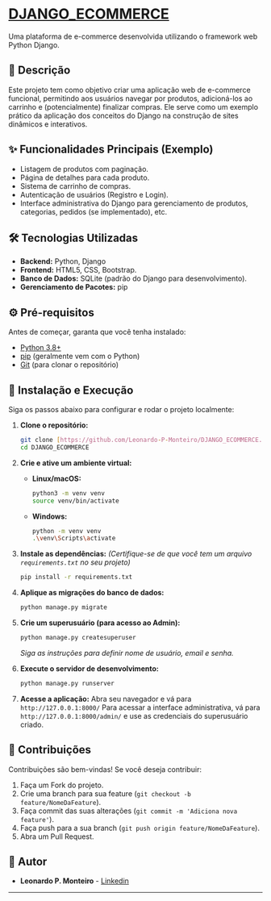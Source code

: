 # [DJANGO_ECOMMERCE](https://ecommercedjango.pythonanywhere.com/)

Uma plataforma de e-commerce desenvolvida utilizando o framework web Python Django.

## 📖 Descrição

Este projeto tem como objetivo criar uma aplicação web de e-commerce funcional, permitindo aos usuários navegar por produtos, adicioná-los ao carrinho e (potencialmente) finalizar compras. Ele serve como um exemplo prático da aplicação dos conceitos do Django na construção de sites dinâmicos e interativos.

## ✨ Funcionalidades Principais (Exemplo)

* Listagem de produtos com paginação.
* Página de detalhes para cada produto.
* Sistema de carrinho de compras.
* Autenticação de usuários (Registro e Login).
* Interface administrativa do Django para gerenciamento de produtos, categorias, pedidos (se implementado), etc.

## 🛠️ Tecnologias Utilizadas

* **Backend:** Python, Django
* **Frontend:** HTML5, CSS, Bootstrap.
* **Banco de Dados:** SQLite (padrão do Django para desenvolvimento).
* **Gerenciamento de Pacotes:** pip

## ⚙️ Pré-requisitos

Antes de começar, garanta que você tenha instalado:

* [Python 3.8+](https://www.python.org/downloads/)
* [pip](https://pip.pypa.io/en/stable/installation/) (geralmente vem com o Python)
* [Git](https://git-scm.com/downloads/) (para clonar o repositório)

## 🚀 Instalação e Execução

Siga os passos abaixo para configurar e rodar o projeto localmente:

1.  **Clone o repositório:**
    ```bash
    git clone [https://github.com/Leonardo-P-Monteiro/DJANGO_ECOMMERCE.git](https://www.google.com/search?q=https://github.com/Leonardo-P-Monteiro/DJANGO_ECOMMERCE.git)
    cd DJANGO_ECOMMERCE
    ```

2.  **Crie e ative um ambiente virtual:**
    * **Linux/macOS:**
        ```bash
        python3 -m venv venv
        source venv/bin/activate
        ```
    * **Windows:**
        ```bash
        python -m venv venv
        .\venv\Scripts\activate
        ```

3.  **Instale as dependências:**
    *(Certifique-se de que você tem um arquivo `requirements.txt` no seu projeto)*
    ```bash
    pip install -r requirements.txt
    ```

4.  **Aplique as migrações do banco de dados:**
    ```bash
    python manage.py migrate
    ```

5.  **Crie um superusuário (para acesso ao Admin):**
    ```bash
    python manage.py createsuperuser
    ```
    *Siga as instruções para definir nome de usuário, email e senha.*

6.  **Execute o servidor de desenvolvimento:**
    ```bash
    python manage.py runserver
    ```

7.  **Acesse a aplicação:**
    Abra seu navegador e vá para `http://127.0.0.1:8000/`
    Para acessar a interface administrativa, vá para `http://127.0.0.1:8000/admin/` e use as credenciais do superusuário criado.


## 🤝 Contribuições

Contribuições são bem-vindas! Se você deseja contribuir:

1.  Faça um Fork do projeto.
2.  Crie uma branch para sua feature (`git checkout -b feature/NomeDaFeature`).
3.  Faça commit das suas alterações (`git commit -m 'Adiciona nova feature'`).
4.  Faça push para a sua branch (`git push origin feature/NomeDaFeature`).
5.  Abra um Pull Request.


## 👤 Autor

* **Leonardo P. Monteiro** - [Linkedin](https://www.linkedin.com/in/leonardopmonteiro/)

---
